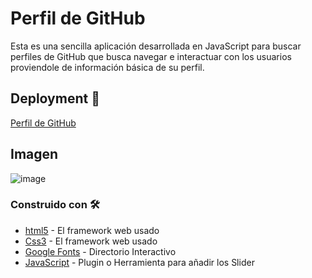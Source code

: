 # Perfil de GitHub

Esta es una sencilla aplicación desarrollada en JavaScript para buscar perfiles de GitHub que busca navegar e interactuar con los usuarios proviendole de información básica de su perfil.

## Deployment 🚀

[Perfil de GitHub](https://juniorjesus.github.io/Perfil-de-GitHub/)

## Imagen
![image](https://user-images.githubusercontent.com/43246228/141055417-4d3b881f-1f12-44a7-912c-f4f8534e03ca.png)

### Construido con 🛠️

* [html5](https://developer.mozilla.org/es/docs/Web/HTML/Element) - El framework web usado
* [Css3](https://developer.mozilla.org/es/docs/Web/CSS) - El framework web usado
* [Google Fonts](https://fonts.google.com/) - Directorio Interactivo
* [JavaScript](https://developer.mozilla.org/es/docs/Web/JavaScript) - Plugin o Herramienta para añadir los Slider
